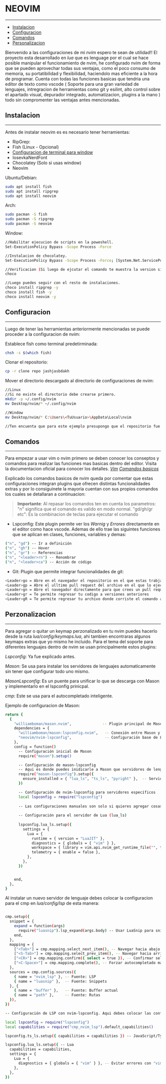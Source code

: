 # NEOVIM
---

- [Instalacion](#Instalacion)
- [Configuracion](#Configuracion)
- [Comandos](#Comandos)
- [Personalizacion](#Personalizacion)

Bienvenido a las configuraciones de mi *nvim* espero te sean de utilidad!!
El proyecto esta desarrollado en *lua* que es lenguage por el cual se hace posible manipular el funcionamiento de nvim, he configurado nvim de forma que se pueden aprovechar todas sus ventajas, como el poco consumo de memoria, su portatibilidad  y flexibilidad, haciendolo mas eficiente a la hora de programar. Cuenta con todas las funciones basicas que tendria una editor de texto como vscode ( Soporte para una gran variedad de lenguajes,  intregracion de herramientas como git y esilint, alto control sobre el apartado visual, depurador integrado, automatizacion, plugins a la mano ) todo sin compromenter las ventajas antes mencionadas.

## Instalacion 
---

Antes de instalar neovim es es necesario tener herramientas:
- RipGrep: 
- Fish (Linux - Opcional)
- [Configuracion de terminal para window](https://www.youtube.com/watch?v=6SGIFVJ5Izs)
- IosevkaNerdFont
- Chocolatey (Solo si usas window)
- Neovim

Ubuntu/Debian:

```bash
sudo apt install fish
sudo apt install ripgrep 
sudo apt install neovim
```

Arch:

```bash
sudo pacman -S fish
sudo pacman -S ripgrep 
sudo pacman -S neovim
```

Window:

```bash
//Habilitar ejecucion de scripts en la poweshell.
Set-ExecutionPolicy Bypass -Scope Process -Force

//Instalacion de chocolatey.
Set-ExecutionPolicy Bypass -Scope Process -Force; [System.Net.ServicePointManager]::SecurityProtocol = [System.Net.SecurityProtocolType]::Tls12; iex ((New-Object System.Net.WebClient).DownloadString('https://community.chocolatey.org/install.ps1'))

//Verificacion (Si luego de ejcutar el comando te muestra la version significa que esta instalado)
choco

//Luego puedes seguir con el resto de instalaciones.
choco install ripgrep -y
choco install fish -y
choco install neovim -y
```

## Configuracion 
---

Luego de tener las herramientas anteriormente mencionadas se puede proceder a la configuracion de nvim:

Establece fish como terminal predetirminada:

```bash
chsh -s $(which fish)
```

Clonar el repositorio:

```bash
cp -r clone repo jashjasbdakh
```

Mover el directorio descargado al directorio de configuraciones de nvim:

```bash
//Linux
//Si no existe el directorio debe crearse primero.
mkdir -p ~/.config/nvim
mv Desktop/nvim/* ~/.config/nvim

//Window
mv Desktop/nvim/* C:\Users\<TuUsuario>\AppData\Local\nvim

//Ten encuenta que para este ejemplo presupongo que el repositorio fue clonado dentro de Desktop, si lo clonaste en otro directorio debes colocar esa ruta en especifico. 
```

## Comandos
---

Para empezar a usar vim o nvim primero se deben conocer los conseptos y comandos para realizar las funciones mas basicas dentro del editor. Visita la documentacion oficial para conocer los detalles. *[Vim](https://www.vim.org/)* *[Comandos basicos](https://victorhck.gitlab.io/comandos_vim/)*

Explicado los comandos basicos de nvim queda por comentar que estas configuraciones integran plugins que ofrecen distintas funcionalidades extras y por lo consiguinete la mayoria cuentan con sus propios comandos los cuales se detallaran a continuacion:

> **Importante**: Al repasar los comandos ten en cuenta los parametros: 
> "n" significa que el comando es valido en modo normal.
> "gd/gh/gr etc": Es la combinacion de teclas para ejecutar el comando

- Lspconfig: Este plugin permite ver los *Warnig* y *Errores* directamente en el editor como hace vscode. Ademas de ello trae las siguintes funciones que se aplican en clases, funciones, variables y demas:

```bash
("n", "gd") -- Ir a definición
("n", "gh") -- Hover
("n", "gr") -- Referencias
("n", "<leader>rn") -- Renombrar
("n", "<leader>ca") -- Acción de código 
```
    
- Git: Plugin que permite integrar funcionalidades de git:

```bash
<Leader>go = Abre en el navegador el repositorio en el que estas trabjando.
<Leader>gp = Abre el ulltimo pull request del archivo en el que lo ejecutas
<Leader>gn = Abre el navegador directamente para que crees un pull request
<Leader>gr = Te permite regresar tu codigo a versiones anteriores
<Leader>gR = Te permite regresar tu archivo donde corriste el comando a versiones anteriores.
```
     
## Perzonalizacion
---

Para agregar o quitar un keymap perzonalizado en tu nvim puedes hacerlo desde la ruta *lua/config/keymaps.lua*, ahi tambien encontraras algunos keymaps extras que yo mismo he incluido. Para el tema del soporte para diferentes lenguajes dentro de nvim se usan principalmente estos plugins:

 *Lspconfig*: Ya fue explicado antes.
 
 *Mason*: Se usa para instalar los servidores de lenguajes automaticamente sin tener que configurar todo uno mismo.
 
 *MasonLspconfig*: Es un puente para unificar lo que se descarga con Mason y implementarlo en el lspconfig prinicpal.
 
*cmp*: Este se usa para el autocompletado inteligente.

Ejemplo de configuracion de Mason:

```bash
return {
  {
    "williamboman/mason.nvim",              -- Plugin principal de Mason
    dependencies = {
      "williamboman/mason-lspconfig.nvim",   -- Conexión entre Mason y nvim-lspconfig
      "neovim/nvim-lspconfig",               -- Configuración base de LSP
    },
    config = function()
      -- Configuración inicial de Mason
      require("mason").setup()

      -- Configuración de mason-lspconfig
      -- Aqui es donde puedes inidicarle a Mason que servidores de lenguajes instalar. Actualmente nvim tiene soporte para js - ts - lua y python
      require("mason-lspconfig").setup({
        ensure_installed = { "lua_ls", "ts_ls", "pyright" },  -- Servidores LSP que deseas instalar
      })

      -- Configuración de nvim-lspconfig para servidores específicos
      local lspconfig = require("lspconfig")
      
      -- Las configuraciones manuales son solo si quieres agregar cosas extras demas no es obligatorio escribirlas manualmente.
      
      -- Configuración para el servidor de Lua (lua_ls)
      
      lspconfig.lua_ls.setup({
        settings = {
          Lua = {
            runtime = { version = "LuaJIT" },
            diagnostics = { globals = { "vim" } },
            workspace = { library = vim.api.nvim_get_runtime_file("", true) },
            telemetry = { enable = false },
          },
        },
      })


    end,
  },
}
```

Al instalar un nuevo servidor de lenguaje debes colocar la configuracion para el cmp en *lua/config/lsp* de esta manera:

```bash

cmp.setup({
  snippet = {
    expand = function(args)
      require("luasnip").lsp_expand(args.body) -- Usar LuaSnip para snippets
    end,
  },
  mapping = {
    ["<Tab>"] = cmp.mapping.select_next_item(), -- Navegar hacia abajo
    ["<S-Tab>"] = cmp.mapping.select_prev_item(), -- Navegar hacia arriba
    ["<CR>"] = cmp.mapping.confirm({ select = true }), -- Confirmar selección
    ["<C-Space>"] = cmp.mapping.complete(), -- Forzar autocompletado manual
  },
  sources = cmp.config.sources({
    { name = "nvim_lsp" }, -- Fuente: LSP
    { name = "luasnip" },  -- Fuente: Snippets
  }, {
    { name = "buffer" },   -- Fuente: Buffer actual
    { name = "path" },     -- Fuente: Rutas
  }),
})

-- Configuración de LSP con nvim-lspconfig. Aqui debes colocar las configuracines de tu nuevo servidor de lenguaje.

local lspconfig = require("lspconfig")
local capabilities = require("cmp_nvim_lsp").default_capabilities()

lspconfig.ts_ls.setup({ capabilities = capabilities }) -- JavaScript/TypeScript

lspconfig.lua_ls.setup({ -- Lua
  capabilities = capabilities,
  settings = {
    Lua = {
      diagnostics = { globals = { "vim" } }, -- Evitar errores con "vim"
    },
  },
})
```

